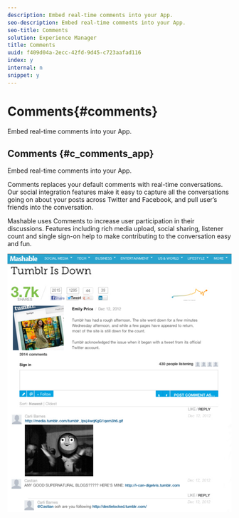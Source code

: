 ```yaml
---
description: Embed real-time comments into your App.
seo-description: Embed real-time comments into your App.
seo-title: Comments
solution: Experience Manager
title: Comments
uuid: f409d04a-2ecc-42fd-9d45-c723aafad116
index: y
internal: n
snippet: y
---
```


# Comments{#comments}

Embed real-time comments into your App.

## Comments {#c_comments_app}

Embed real-time comments into your App.

Comments replaces your default comments with real-time conversations. Our social integration features make it easy to capture all the conversations going on about your posts across Twitter and Facebook, and pull user’s friends into the conversation.

Mashable uses Comments to increase user participation in their discussions. Features including rich media upload, social sharing, listener count and single sign-on help to make contributing to the conversation easy and fun.

![](assets/CommentsMashable.png) 

<!-- 

c_comments_app.dita

 -->

